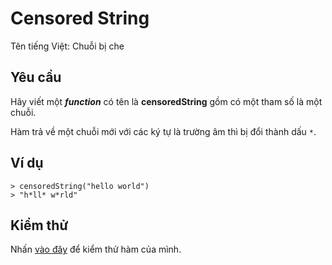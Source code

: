 # Censored String
Tên tiếng Việt: Chuỗi bị che
  
## Yêu cầu  
Hãy viết một ***function*** có tên là **censoredString** gồm có một tham số là một chuỗi.

Hàm trả về một chuỗi mới với các ký tự là trường âm thì bị đổi thành dấu `*`.

## Ví dụ  
```  
> censoredString("hello world")
> "h*ll* w*rld"
```  
  
## Kiểm thử  
Nhấn [vào đây](https://repl.it/@rknguyen/Censored-String) để kiểm thử hàm của mình.
